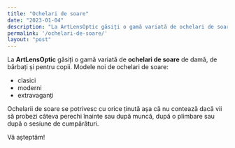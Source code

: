 ```yaml
---
title: "Ochelari de soare"
date: "2023-01-04"
description: "La ArtLensOptic găsiți o gamă variată de ochelari de soare pentru femei, bărbați și pentru copii. "
permalink: '/ochelari-de-soare/'
layout: "post"
---
```

La **ArtLensOptic** găsiți o gamă variată de **ochelari de soare** de damă, de bărbați și pentru copii. Modele noi de ochelari de soare:

- clasici
- moderni
- extravaganți

Ochelarii de soare se potrivesc cu orice ținută așa că nu contează dacă vii să probezi câteva perechi înainte sau după muncă, după o plimbare sau după o sesiune de cumpărături.

Vă așteptăm!